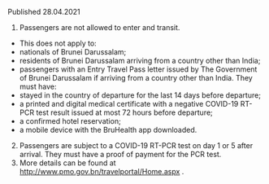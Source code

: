 Published 28.04.2021 
1. Passengers are not allowed to enter and transit.
- This does not apply to:
- nationals of Brunei Darussalam;
- residents of Brunei Darussalam arriving from a country other than India;
- passengers with an Entry Travel Pass letter issued by The Government of Brunei Darussalam if arriving from a country other than India. They must have: 
- stayed in the country of departure for the last 14 days before departure;
- a printed and digital medical certificate with a negative COVID-19 RT-PCR test result issued at most 72 hours before departure;
- a confirmed hotel reservation;
- a mobile device with the BruHealth app downloaded.
2. Passengers are subject to a COVID-19 RT-PCR test on day 1 or 5 after arrival. They must have a proof of payment for the PCR test.
3. More details can be found at <a href="http://www.pmo.gov.bn/travelportal/Home.aspx">http://www.pmo.gov.bn/travelportal/Home.aspx</a> .

